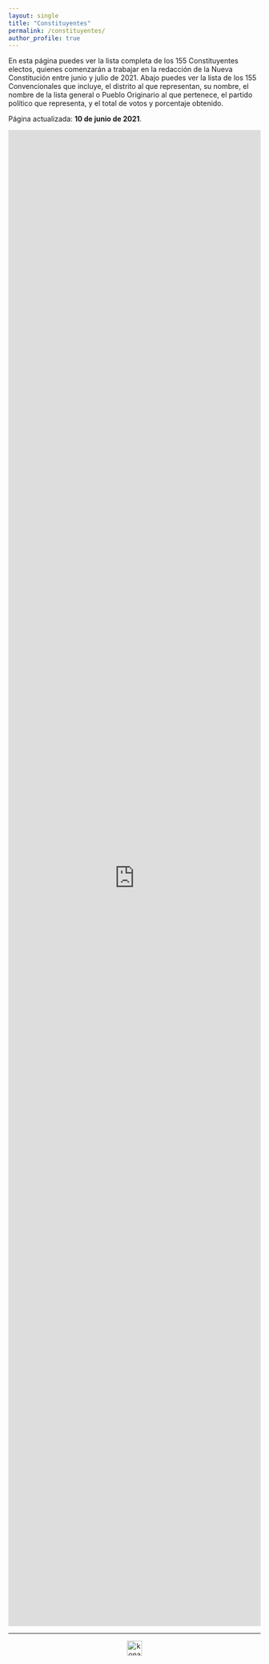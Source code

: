```yaml
---
layout: single
title: "Constituyentes"
permalink: /constituyentes/
author_profile: true
---
```


En esta página puedes ver la lista completa de los 155 Constituyentes electos, quienes comenzarán a trabajar en la redacción de la Nueva Constitución entre junio y julio de 2021. Abajo puedes ver la lista de los 155 Convencionales que incluye, el distrito al que representan, su nombre, el nombre de la lista general o Pueblo Originario al que pertenece, el partido político que representa, y el total de votos y porcentaje obtenido.

Página actualizada: **10 de junio de 2021**.

<iframe title="" aria-label="table" id="datawrapper-chart-ox5ub" src="https://datawrapper.dwcdn.net/ox5ub/7/" scrolling="no" frameborder="0" style="width: 0; min-width: 100% !important; border: none;" height="2988"></iframe><script type="text/javascript">!function(){"use strict";window.addEventListener("message",(function(e){if(void 0!==e.data["datawrapper-height"]){var t=document.querySelectorAll("iframe");for(var a in e.data["datawrapper-height"])for(var r=0;r<t.length;r++){if(t[r].contentWindow===e.source)t[r].style.height=e.data["datawrapper-height"][a]+"px"}}}))}();
</script>

---

<!-- NES -->
<style>
.aligncenter {
    text-align: center;
}
</style>
<p class="aligncenter">
    <img src="/images/nes.png" width="30" height="30" alt="konami" />
</p>

<!-- Favicon -->
<link rel="apple-touch-icon" sizes="180x180" href="/apple-touch-icon.png">
<link rel="icon" type="image/png" sizes="32x32" href="/favicon-32x32.png">
<link rel="icon" type="image/png" sizes="16x16" href="/favicon-16x16.png">
<link rel="manifest" href="/site.webmanifest">
<link rel="mask-icon" href="/safari-pinned-tab.svg" color="#5bbad5">
<meta name="msapplication-TileColor" content="#b91d47">
<meta name="theme-color" content="#ffffff">

